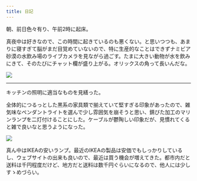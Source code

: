 ```yaml
---
title: 日記
---
```


朝、前日色々有り、午前2時に起床。

真夜中は好きなので、この時間に起きているのも悪くない。と思いつつも、あまりに寝すぎて脳がまだ目覚めていないので、特に生産的なことはできずナミビア砂漠の水飲み場のライブカメラを見ながら過ごす。たまに大きい動物が水を飲みにきて、そのたびにチャット欄が盛り上がる。オリックスの角って長いんだな。

![](https://i.imgur.com/b0JkOtDh.jpg)

---

キッチンの照明に適当なものを見繕った。

全体的につるっとした黒系の家具類で揃えていて堅すぎる印象があったので、雑気味なペンダントライトを選んで少し雰囲気を崩そうと思い、錆びた加工のマリンランプを二灯付けることにした。ケーブルが鬱陶しい印象だが、見慣れてくると雑で良いなと思うようになった。

![](https://i.imgur.com/04rptSKh.jpg)

真ん中はIKEAの安いランプ。最近のIKEAの製品は安価でもしっかりしているし、ウェブサイトの出来も良いので、最近は買う機会が増えてきた。都市内だと送料は千円程度だけど、地方だと送料は数千円ぐらいになるので、他人には少しすゝめづらい。
